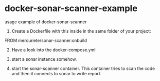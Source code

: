 # docker-sonar-scanner-example
usage example of docker-sonar-scanner

1) Create a Dockerfile with this inside in the same folder of your project:

FROM mercuriete/sonar-scanner:onbuild

2) Have a look into the docker-compose.yml

3) start a sonar instance somehow.

4) start the sonar-scanner container.
  This container tries to scan the code and then it connects to sonar to write report.
  
